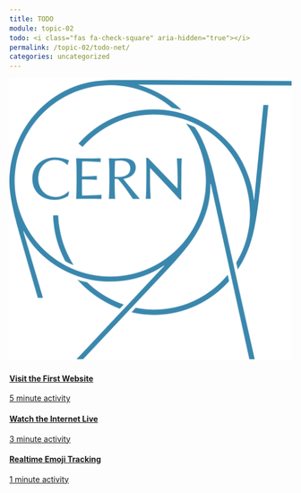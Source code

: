 ```yaml
---
title: TODO
module: topic-02
todo: <i class="fas fa-check-square" aria-hidden="true"></i>
permalink: /topic-02/todo-net/
categories: uncategorized
---
```


<div class="row text-center">
  <div class="col-lg-4">
    <div class="bs-component">
      <div class="list-group">
        <a href="http://info.cern.ch" target="_blank" class="list-group-item hw-item">
          <img class="icon-hw" src="../img/hw-icon-cern.svg" />
          <h4 class="list-group-item-heading">Visit the First Website</h4>
          <div class="divider-hw"></div>
          <p class="list-group-item-text"><i class="far fa-clock" aria-hidden="true"></i> 5 minute activity</p>
        </a>
      </div>
    </div>
  </div>
  <div class="col-lg-4">
    <div class="bs-component">
      <div class="list-group">
        <a href="http://www.internetlivestats.com/one-second/" target="_blank" class="list-group-item">
          <i class="icon-hw fas fa-globe-americas" aria-hidden="true"></i>
          <h4 class="list-group-item-heading">Watch the Internet Live</h4>
          <div class="divider-hw"></div>
          <p class="list-group-item-text"><i class="far fa-clock" aria-hidden="true"></i> 3 minute activity</p>
        </a>
      </div>
    </div>
  </div>
  <div class="col-lg-4">
    <div class="bs-component">
      <div class="list-group">
        <a href="http://emojitracker.com/" target="_blank" class="list-group-item">
          <i class="icon-hw far fa-grin-squint-tears" aria-hidden="true"></i>
          <h4 class="list-group-item-heading">Realtime Emoji Tracking</h4>
          <div class="divider-hw"></div>
          <p class="list-group-item-text"><i class="far fa-clock" aria-hidden="true"></i> 1 minute activity</p>
        </a>
      </div>
    </div>
  </div>
</div>
